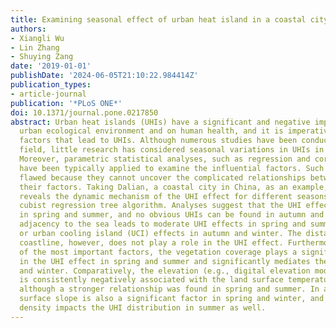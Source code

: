 ```yaml
---
title: Examining seasonal effect of urban heat island in a coastal city
authors:
- Xiangli Wu
- Lin Zhang
- Shuying Zang
date: '2019-01-01'
publishDate: '2024-06-05T21:10:22.984414Z'
publication_types:
- article-journal
publication: '*PLoS ONE*'
doi: 10.1371/journal.pone.0217850
abstract: Urban heat islands (UHIs) have a significant and negative impact on the
  urban ecological environment and on human health, and it is imperative to examine
  factors that lead to UHIs. Although numerous studies have been conducted in this
  field, little research has considered seasonal variations in UHIs in coastal cities.
  Moreover, parametric statistical analyses, such as regression and correlation analyses,
  have been typically applied to examine the influential factors. Such analyses are
  flawed because they cannot uncover the complicated relationships between UHIs and
  their factors. Taking Dalian, a coastal city in China, as an example, this paper
  reveals the dynamic mechanism of the UHI effect for different seasons using the
  cubist regression tree algorithm. Analyses suggest that the UHI effect only exists
  in spring and summer, and no obvious UHIs can be found in autumn and winter. The
  adjacency to the sea leads to moderate UHI effects in spring and summer and no UHI
  or urban cooling island (UCI) effects in autumn and winter. The distance to the
  coastline, however, does not play a role in the UHI effect. Furthermore, as one
  of the most important factors, the vegetation coverage plays a significant role
  in the UHI effect in spring and summer and significantly mediates the UHI in autumn
  and winter. Comparatively, the elevation (e.g., digital elevation models (DEMs))
  is consistently negatively associated with the land surface temperature in all seasons,
  although a stronger relationship was found in spring and summer. In addition, the
  surface slope is also a significant factor in spring and winter, and the population
  density impacts the UHI distribution in summer as well.
---
```

